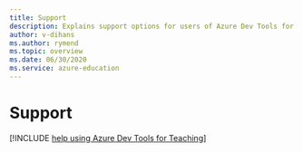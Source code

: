 ```yaml
---
title: Support
description: Explains support options for users of Azure Dev Tools for Teaching.
author: v-dihans
ms.author: rymend
ms.topic: overview
ms.date: 06/30/2020
ms.service: azure-education
---
```


# Support

[!INCLUDE [help using Azure Dev Tools for Teaching](../../../includes/edu-dev-tools-program-support.md)]
